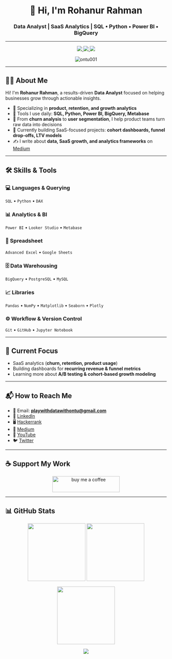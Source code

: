 <h1 align="center">👋 Hi, I'm Rohanur Rahman</h1>
<h3 align="center">Data Analyst | SaaS Analytics | SQL • Python • Power BI • BigQuery</h3>

---

<p align="center">
  <a href="https://www.linkedin.com/in/rohanur-rahman-/" target="_blank">
    <img src="https://img.shields.io/badge/-LinkedIn-blue?style=for-the-badge&logo=linkedin&logoColor=white" />
  </a>
  <a href="https://medium.com/@playwithdatawithontu" target="_blank">
    <img src="https://img.shields.io/badge/-Medium-black?style=for-the-badge&logo=medium&logoColor=white" />
  </a>
  <a href="https://twitter.com/rohanurrahman16" target="_blank">
    <img src="https://img.shields.io/badge/-Twitter-1DA1F2?style=for-the-badge&logo=twitter&logoColor=white" />
  </a>
</p>

<p align="center">
  <img src="https://komarev.com/ghpvc/?username=ontu001&label=Profile%20Views&color=0e75b6&style=flat-square" alt="ontu001" />
</p>

---

## 👨‍💻 About Me  

Hi! I'm **Rohanur Rahman**, a results-driven **Data Analyst** focused on helping businesses grow through actionable insights.  

- 🔹 Specializing in **product, retention, and growth analytics**  
- 🔹 Tools I use daily: **SQL, Python, Power BI, BigQuery, Metabase**  
- 🔹 From **churn analysis** to **user segmentation**, I help product teams turn raw data into decisions  
- 🔹 Currently building SaaS-focused projects: **cohort dashboards, funnel drop-offs, LTV models**  
- ✍️ I write about **data, SaaS growth, and analytics frameworks** on [Medium](https://medium.com/@playwithdatawithontu)  

---

## 🛠️ Skills & Tools  

### 💻 Languages & Querying  
`SQL` • `Python` • `DAX`  

### 📊 Analytics & BI  
`Power BI` • `Looker Studio` • `Metabase`  

### 📑 Spreadsheet  
`Advanced Excel` • `Google Sheets`  

### 🗄️ Data Warehousing  
`BigQuery` • `PostgreSQL` • `MySQL`  

### 📈 Libraries  
`Pandas` • `NumPy` • `Matplotlib` • `Seaborn` • `Plotly`  

### ⚙️ Workflow & Version Control  
`Git` • `GitHub` • `Jupyter Notebook`  

---

## 🎯 Current Focus  

- SaaS analytics (**churn, retention, product usage**)  
- Building dashboards for **recurring revenue & funnel metrics**  
- Learning more about **A/B testing & cohort-based growth modeling**  

---

## 📬 How to Reach Me  

- 📧 Email: **playwithdatawithontu@gmail.com**  
- 💼 [LinkedIn](https://www.linkedin.com/in/rohanur-rahman-/)  
- 🖥️ [Hackerrank](https://www.hackerrank.com/profile/playwithdatawit1)  
- 📝 [Medium](https://medium.com/@playwithdatawithontu)  
- 🎥 [YouTube](https://www.youtube.com/c/@rohanurrahman)  
- 🐦 [Twitter](https://twitter.com/rohanurrahman16)  

---

## ☕ Support My Work  

<p align="center">
  <a href="https://www.buymeacoffee.com/rohanurrahman">
    <img src="https://cdn.buymeacoffee.com/buttons/v2/default-yellow.png" height="50" width="210" alt="buy me a coffee" />
  </a>
</p>

---

## 📊 GitHub Stats  

<p align="center">
  <img src="https://github-readme-stats.vercel.app/api?username=ontu001&show_icons=true&theme=tokyonight" height="180"/>
  <img src="https://github-readme-stats.vercel.app/api/top-langs/?username=ontu001&layout=compact&theme=tokyonight" height="180"/>
</p>

<p align="center">
  <img src="https://github-readme-streak-stats.herokuapp.com/?user=ontu001&theme=tokyonight" height="180"/>
</p>

<p align="center">
  <img src="https://github-profile-summary-cards.vercel.app/api/cards/profile-details?username=ontu001&theme=tokyonight" />
</p>
